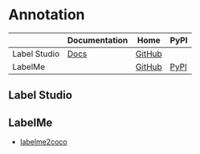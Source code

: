 Annotation
===

|              | Documentation                       | Home                                                   | PyPI                                      |
| ------------ | ----------------------------------- | ------------------------------------------------------ | ----------------------------------------- |
| Label Studio | [Docs](https://labelstud.io/guide/) | [GitHub](https://github.com/heartexlabs/label-studio/) |                                           |
| LabelMe      |                                     | [GitHub](https://github.com/wkentaro/labelme)          | [PyPI](https://pypi.org/project/labelme/) |

Label Studio
---

LabelMe
---

- [labelme2coco](https://github.com/fcakyon/labelme2coco)
